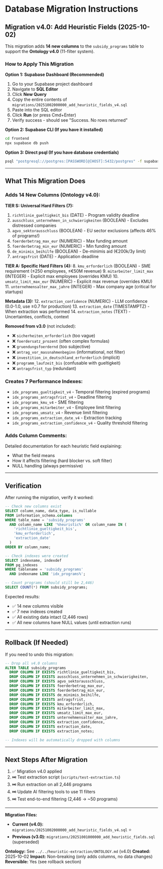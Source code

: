# Database Migration Instructions

## Migration v4.0: Add Heuristic Fields (2025-10-02)

This migration adds **14 new columns** to the `subsidy_programs` table to support the **Ontology v4.0** (11-filter system).

### How to Apply This Migration

**Option 1: Supabase Dashboard (Recommended)**

1. Go to your Supabase project dashboard
2. Navigate to **SQL Editor**
3. Click **New Query**
4. Copy the entire contents of `migrations/20251002000000_add_heuristic_fields_v4.sql`
5. Paste into the SQL editor
6. Click **Run** (or press Cmd+Enter)
7. Verify success - should see "Success. No rows returned"

**Option 2: Supabase CLI (If you have it installed)**

```bash
cd frontend
npx supabase db push
```

**Option 3: Direct psql (If you have database credentials)**

```bash
psql "postgresql://postgres:[PASSWORD]@[HOST]:5432/postgres" -f supabase/migrations/20251001000000_add_heuristic_fields.sql
```

---

## What This Migration Does

### Adds 14 New Columns (Ontology v4.0):

**TIER S: Universal Hard Filters (7):**
1. `richtlinie_gueltigkeit_bis` (DATE) - Program validity deadline
2. `ausschluss_unternehmen_in_schwierigkeiten` (BOOLEAN) - Excludes distressed companies
3. `agvo_sektorausschluss` (BOOLEAN) - EU sector exclusions (affects 46% of programs!)
4. `foerderbetrag_max_eur` (NUMERIC) - Max funding amount
5. `foerderbetrag_min_eur` (NUMERIC) - Min funding amount
6. `de_minimis_beihilfe` (BOOLEAN) - De-minimis aid (€200k/3y limit)
7. `antragsfrist` (DATE) - Application deadline

**TIER A: Specific Hard Filters (4):**
8. `kmu_erforderlich` (BOOLEAN) - SME requirement (≤250 employees, ≤€50M revenue)
9. `mitarbeiter_limit_max` (INTEGER) - Explicit max employees (overrides KMU)
10. `umsatz_limit_max_eur` (NUMERIC) - Explicit max revenue (overrides KMU)
11. `unternehmensalter_max_jahre` (INTEGER) - Max company age (critical for startups)

**Metadata (3):**
12. `extraction_confidence` (NUMERIC) - LLM confidence (0.0-1.0, use ≥0.7 for production)
13. `extraction_date` (TIMESTAMPTZ) - When extraction was performed
14. `extraction_notes` (TEXT) - Uncertainties, conflicts, context

**Removed from v3.0** (not included):
- ❌ `sicherheiten_erforderlich` (too vague)
- ❌ `foerdersatz_prozent` (often complex formulas)
- ❌ `gruendungsfoerdernd` (too subjective)
- ❌ `antrag_vor_massnahmenbeginn` (informational, not filter)
- ❌ `investition_in_deutschland_erforderlich` (implicit)
- ❌ `programm_laufzeit_bis` (confusable with gueltigkeit)
- ❌ `antragsfrist_typ` (redundant)

### Creates 7 Performance Indexes:
- `idx_programs_gueltigkeit_v4` - Temporal filtering (expired programs)
- `idx_programs_antragsfrist_v4` - Deadline filtering
- `idx_programs_kmu_v4` - SME filtering
- `idx_programs_mitarbeiter_v4` - Employee limit filtering
- `idx_programs_umsatz_v4` - Revenue limit filtering
- `idx_programs_extraction_date_v4` - Extraction tracking
- `idx_programs_extraction_confidence_v4` - Quality threshold filtering

### Adds Column Comments:
Detailed documentation for each heuristic field explaining:
- What the field means
- How it affects filtering (hard blocker vs. soft filter)
- NULL handling (always permissive)

---

## Verification

After running the migration, verify it worked:

```sql
-- Check new columns exist
SELECT column_name, data_type, is_nullable
FROM information_schema.columns
WHERE table_name = 'subsidy_programs'
  AND column_name LIKE '%heuristic%' OR column_name IN (
    'richtlinie_gueltigkeit_bis',
    'kmu_erforderlich',
    'extraction_date'
  )
ORDER BY column_name;

-- Check indexes were created
SELECT indexname, indexdef
FROM pg_indexes
WHERE tablename = 'subsidy_programs'
  AND indexname LIKE 'idx_programs%';

-- Count programs (should still be 2,446)
SELECT COUNT(*) FROM subsidy_programs;
```

Expected results:
- ✅ 14 new columns visible
- ✅ 7 new indexes created
- ✅ All existing data intact (2,446 rows)
- ✅ All new columns have NULL values (until extraction runs)

---

## Rollback (If Needed)

If you need to undo this migration:

```sql
-- Drop all v4.0 columns
ALTER TABLE subsidy_programs
  DROP COLUMN IF EXISTS richtlinie_gueltigkeit_bis,
  DROP COLUMN IF EXISTS ausschluss_unternehmen_in_schwierigkeiten,
  DROP COLUMN IF EXISTS agvo_sektorausschluss,
  DROP COLUMN IF EXISTS foerderbetrag_max_eur,
  DROP COLUMN IF EXISTS foerderbetrag_min_eur,
  DROP COLUMN IF EXISTS de_minimis_beihilfe,
  DROP COLUMN IF EXISTS antragsfrist,
  DROP COLUMN IF EXISTS kmu_erforderlich,
  DROP COLUMN IF EXISTS mitarbeiter_limit_max,
  DROP COLUMN IF EXISTS umsatz_limit_max_eur,
  DROP COLUMN IF EXISTS unternehmensalter_max_jahre,
  DROP COLUMN IF EXISTS extraction_confidence,
  DROP COLUMN IF EXISTS extraction_date,
  DROP COLUMN IF EXISTS extraction_notes;

-- Indexes will be automatically dropped with columns
```

---

## Next Steps After Migration

1. ✅ Migration v4.0 applied
2. ⏭️ Test extraction script (`scripts/test-extraction.ts`)
3. ⏭️ Run extraction on all 2,446 programs
4. ⏭️ Update AI filtering tools to use 11 filters
5. ⏭️ Test end-to-end filtering (2,446 → ~50 programs)

---

**Migration Files:**
- **Current (v4.0):** `migrations/20251002000000_add_heuristic_fields_v4.sql` ⭐
- **Previous (v3.0):** `migrations/20251001000000_add_heuristic_fields.sql` (superseded)

**Ontology:** See `../../heuristic-extraction/ONTOLOGY.md` (v4.0)
**Created:** 2025-10-02
**Impact:** Non-breaking (only adds columns, no data changes)
**Reversible:** Yes (see rollback section)
